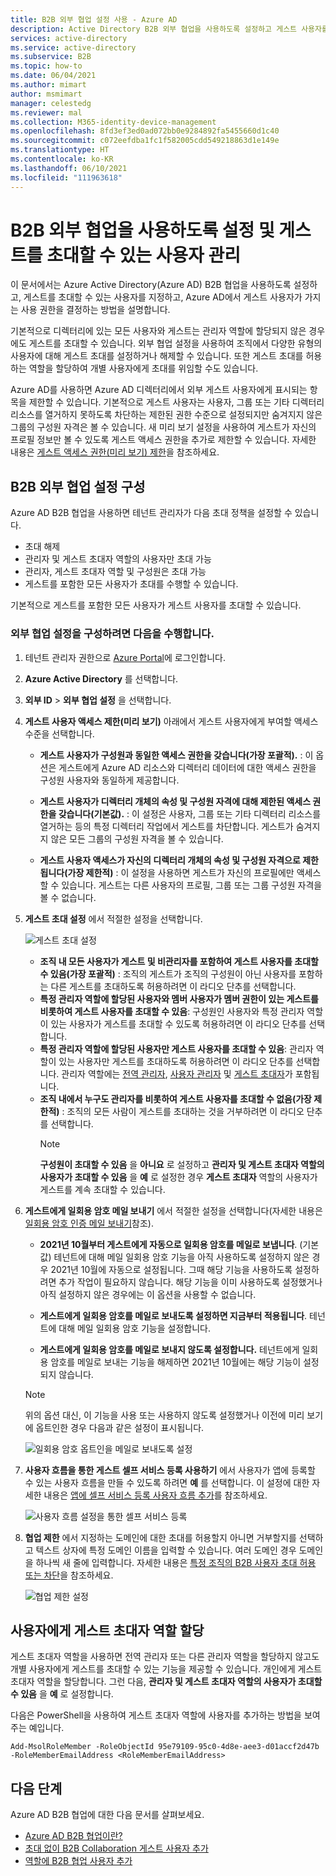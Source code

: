 ```yaml
---
title: B2B 외부 협업 설정 사용 - Azure AD
description: Active Directory B2B 외부 협업을 사용하도록 설정하고 게스트 사용자를 초대할 수 있는 사용자를 관리하는 방법을 알아봅니다. 게스트 초대자 역할을 사용하여 초대를 위임합니다.
services: active-directory
ms.service: active-directory
ms.subservice: B2B
ms.topic: how-to
ms.date: 06/04/2021
ms.author: mimart
author: msmimart
manager: celestedg
ms.reviewer: mal
ms.collection: M365-identity-device-management
ms.openlocfilehash: 8fd3ef3ed0ad072bb0e9284892fa5455660d1c40
ms.sourcegitcommit: c072eefdba1fc1f582005cdd549218863d1e149e
ms.translationtype: HT
ms.contentlocale: ko-KR
ms.lasthandoff: 06/10/2021
ms.locfileid: "111963618"
---
```

# <a name="enable-b2b-external-collaboration-and-manage-who-can-invite-guests"></a>B2B 외부 협업을 사용하도록 설정 및 게스트를 초대할 수 있는 사용자 관리

이 문서에서는 Azure Active Directory(Azure AD) B2B 협업을 사용하도록 설정하고, 게스트를 초대할 수 있는 사용자를 지정하고, Azure AD에서 게스트 사용자가 가지는 사용 권한을 결정하는 방법을 설명합니다. 

기본적으로 디렉터리에 있는 모든 사용자와 게스트는 관리자 역할에 할당되지 않은 경우에도 게스트를 초대할 수 있습니다. 외부 협업 설정을 사용하여 조직에서 다양한 유형의 사용자에 대해 게스트 초대를 설정하거나 해제할 수 있습니다. 또한 게스트 초대를 허용하는 역할을 할당하여 개별 사용자에게 초대를 위임할 수도 있습니다.

Azure AD를 사용하면 Azure AD 디렉터리에서 외부 게스트 사용자에게 표시되는 항목을 제한할 수 있습니다. 기본적으로 게스트 사용자는 사용자, 그룹 또는 기타 디렉터리 리소스를 열거하지 못하도록 차단하는 제한된 권한 수준으로 설정되지만 숨겨지지 않은 그룹의 구성원 자격은 볼 수 있습니다. 새 미리 보기 설정을 사용하여 게스트가 자신의 프로필 정보만 볼 수 있도록 게스트 액세스 권한을 추가로 제한할 수 있습니다. 자세한 내용은 [게스트 액세스 권한(미리 보기) 제한](../enterprise-users/users-restrict-guest-permissions.md)을 참조하세요.

## <a name="configure-b2b-external-collaboration-settings"></a>B2B 외부 협업 설정 구성

Azure AD B2B 협업을 사용하면 테넌트 관리자가 다음 초대 정책을 설정할 수 있습니다.

- 초대 해제
- 관리자 및 게스트 초대자 역할의 사용자만 초대 가능
- 관리자, 게스트 초대자 역할 및 구성원은 초대 가능
- 게스트를 포함한 모든 사용자가 초대를 수행할 수 있습니다.

기본적으로 게스트를 포함한 모든 사용자가 게스트 사용자를 초대할 수 있습니다.

### <a name="to-configure-external-collaboration-settings"></a>외부 협업 설정을 구성하려면 다음을 수행합니다.

1. 테넌트 관리자 권한으로 [Azure Portal](https://portal.azure.com)에 로그인합니다.
2. **Azure Active Directory** 를 선택합니다.
3. **외부 ID** > **외부 협업 설정** 을 선택합니다.

4. **게스트 사용자 액세스 제한(미리 보기)** 아래에서 게스트 사용자에게 부여할 액세스 수준을 선택합니다.
  
   - **게스트 사용자가 구성원과 동일한 액세스 권한을 갖습니다(가장 포괄적).** : 이 옵션은 게스트에게 Azure AD 리소스와 디렉터리 데이터에 대한 액세스 권한을 구성원 사용자와 동일하게 제공합니다.

   - **게스트 사용자가 디렉터리 개체의 속성 및 구성원 자격에 대해 제한된 액세스 권한을 갖습니다(기본값).** : 이 설정은 사용자, 그룹 또는 기타 디렉터리 리소스를 열거하는 등의 특정 디렉터리 작업에서 게스트를 차단합니다. 게스트가 숨겨지지 않은 모든 그룹의 구성원 자격을 볼 수 있습니다.

   - **게스트 사용자 액세스가 자신의 디렉터리 개체의 속성 및 구성원 자격으로 제한됩니다(가장 제한적)** : 이 설정을 사용하면 게스트가 자신의 프로필에만 액세스할 수 있습니다. 게스트는 다른 사용자의 프로필, 그룹 또는 그룹 구성원 자격을 볼 수 없습니다.

5. **게스트 초대 설정** 에서 적절한 설정을 선택합니다.

    ![게스트 초대 설정](./media/delegate-invitations/guest-invite-settings.png)

   - **조직 내 모든 사용자가 게스트 및 비관리자를 포함하여 게스트 사용자를 초대할 수 있음(가장 포괄적)** : 조직의 게스트가 조직의 구성원이 아닌 사용자를 포함하는 다른 게스트를 초대하도록 허용하려면 이 라디오 단추를 선택합니다.
   - **특정 관리자 역할에 할당된 사용자와 멤버 사용자가 멤버 권한이 있는 게스트를 비롯하여 게스트 사용자를 초대할 수 있음**: 구성원인 사용자와 특정 관리자 역할이 있는 사용자가 게스트를 초대할 수 있도록 허용하려면 이 라디오 단추를 선택합니다.
   - **특정 관리자 역할에 할당된 사용자만 게스트 사용자를 초대할 수 있음**: 관리자 역할이 있는 사용자만 게스트를 초대하도록 허용하려면 이 라디오 단추를 선택합니다. 관리자 역할에는 [전역 관리자](../roles/permissions-reference.md#global-administrator), [사용자 관리자](../roles/permissions-reference.md#user-administrator) 및 [게스트 초대자](../roles/permissions-reference.md#guest-inviter)가 포함됩니다.
   - **조직 내에서 누구도 관리자를 비롯하여 게스트 사용자를 초대할 수 없음(가장 제한적)** : 조직의 모든 사람이 게스트를 초대하는 것을 거부하려면 이 라디오 단추를 선택합니다.
     > [!NOTE]
     > **구성원이 초대할 수 있음** 을 **아니요** 로 설정하고 **관리자 및 게스트 초대자 역할의 사용자가 초대할 수 있음** 을 **예** 로 설정한 경우 **게스트 초대자** 역할의 사용자가 게스트를 계속 초대할 수 있습니다.

6. **게스트에게 일회용 암호 메일 보내기** 에서 적절한 설정을 선택합니다(자세한 내용은 [일회용 암호 인증 메일 보내기](one-time-passcode.md)참조).

   - **2021년 10월부터 게스트에게 자동으로 일회용 암호를 메일로 보냅니다**. (기본값) 테넌트에 대해 메일 일회용 암호 기능을 아직 사용하도록 설정하지 않은 경우 2021년 10월에 자동으로 설정됩니다. 그때 해당 기능을 사용하도록 설정하려면 추가 작업이 필요하지 않습니다. 해당 기능을 이미 사용하도록 설정했거나 아직 설정하지 않은 경우에는 이 옵션을 사용할 수 없습니다.

   - **게스트에게 일회용 암호를 메일로 보내도록 설정하면 지금부터 적용됩니다**. 테넌트에 대해 메일 일회용 암호 기능을 설정합니다.

   - **게스트에게 일회용 암호를 메일로 보내지 않도록 설정합니다.** 테넌트에게 일회용 암호를 메일로 보내는 기능을 해제하면 2021년 10월에는 해당 기능이 설정되지 않습니다.

   > [!NOTE]
   > 위의 옵션 대신, 이 기능을 사용 또는 사용하지 않도록 설정했거나 이전에 미리 보기에 옵트인한 경우 다음과 같은 설정이 표시됩니다.
   >
   >![일회용 암호 옵트인을 메일로 보내도록 설정](media/delegate-invitations/enable-email-otp-opted-in.png)

7. **사용자 흐름을 통한 게스트 셀프 서비스 등록 사용하기** 에서 사용자가 앱에 등록할 수 있는 사용자 흐름을 만들 수 있도록 하려면 **예** 를 선택합니다. 이 설정에 대한 자세한 내용은 [앱에 셀프 서비스 등록 사용자 흐름 추가](self-service-sign-up-user-flow.md)를 참조하세요.

    ![사용자 흐름 설정을 통한 셀프 서비스 등록](./media/delegate-invitations/self-service-sign-up-setting.png)

7. **협업 제한** 에서 지정하는 도메인에 대한 초대를 허용할지 아니면 거부할지를 선택하고 텍스트 상자에 특정 도메인 이름을 입력할 수 있습니다. 여러 도메인 경우 도메인을 하나씩 새 줄에 입력합니다. 자세한 내용은 [특정 조직의 B2B 사용자 초대 허용 또는 차단](allow-deny-list.md)을 참조하세요.

    ![협업 제한 설정](./media/delegate-invitations/collaboration-restrictions.png)
## <a name="assign-the-guest-inviter-role-to-a-user"></a>사용자에게 게스트 초대자 역할 할당

게스트 초대자 역할을 사용하면 전역 관리자 또는 다른 관리자 역할을 할당하지 않고도 개별 사용자에게 게스트를 초대할 수 있는 기능을 제공할 수 있습니다. 개인에게 게스트 초대자 역할을 할당합니다. 그런 다음, **관리자 및 게스트 초대자 역할의 사용자가 초대할 수 있음** 을 **예** 로 설정합니다.

다음은 PowerShell을 사용하여 게스트 초대자 역할에 사용자를 추가하는 방법을 보여주는 예입니다.

```
Add-MsolRoleMember -RoleObjectId 95e79109-95c0-4d8e-aee3-d01accf2d47b -RoleMemberEmailAddress <RoleMemberEmailAddress>
```

## <a name="next-steps"></a>다음 단계

Azure AD B2B 협업에 대한 다음 문서를 살펴보세요.

- [Azure AD B2B 협업이란?](what-is-b2b.md)
- [초대 없이 B2B Collaboration 게스트 사용자 추가](add-user-without-invite.md)
- [역할에 B2B 협업 사용자 추가](./add-users-administrator.md)